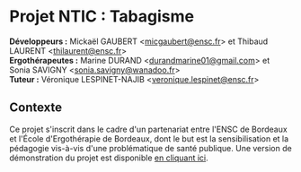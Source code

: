 # Projet NTIC : Tabagisme

**Développeurs :** Mickaël GAUBERT <[micgaubert@ensc.fr](mailto:micgaubert@ensc.fr)> et Thibaud LAURENT <[thilaurent@ensc.fr](mailto:thilaurent@ensc.fr)><br/>
**Ergothérapeutes :** Marine DURAND <[durandmarine01@gmail.com](mailto:durandmarine01@gmail.com)> et Sonia SAVIGNY <[sonia.savigny@wanadoo.fr](sonia.savigny@wanadoo.fr)><br/>
**Tuteur :** Véronique LESPINET-NAJIB <[veronique.lespinet@ensc.fr](mailto:veronique.lespinet@ensc.fr)><br/>

## Contexte

Ce projet s'inscrit dans le cadre d'un partenariat entre l'ENSC de Bordeaux et l'École d'Ergothérapie de Bordeaux, dont le but est la sensibilisation et la pédagogie vis-à-vis d'une problématique de santé publique. Une version de démonstration du projet est disponible [en cliquant ici](https://gerokusu.github.io/NTICTabagisme/).
